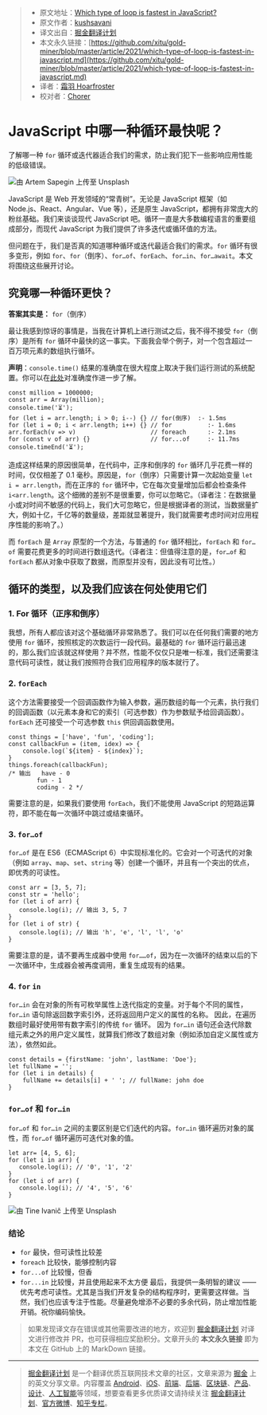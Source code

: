 > * 原文地址：[Which type of loop is fastest in JavaScript?](https://medium.com/javascript-in-plain-english/which-type-of-loop-is-fastest-in-javascript-ec834a0f21b9)
> * 原文作者：[kushsavani](https://kushsavani.medium.com/)
> * 译文出自：[掘金翻译计划](https://github.com/xitu/gold-miner)
> * 本文永久链接：[https://github.com/xitu/gold-miner/blob/master/article/2021/which-type-of-loop-is-fastest-in-javascript.md](https://github.com/xitu/gold-miner/blob/master/article/2021/which-type-of-loop-is-fastest-in-javascript.md)
> * 译者：[霜羽 Hoarfroster](https://github.com/PassionPenguin)
> * 校对者：[Chorer](https://github.com/Chorer)

# JavaScript 中哪一种循环最快呢？

了解哪一种 `for` 循环或迭代器适合我们的需求，防止我们犯下一些影响应用性能的低级错误。

![由 [Artem Sapegin](https://unsplash.com/@sapegin?utm_source=medium&utm_medium=referral) 上传至 [Unsplash](https://unsplash.com/?utm_source=medium&utm_medium=referral)](https://miro.medium.com/max/10944/0*FjGuCxH-seN1PrRF)

JavaScript 是 Web 开发领域的“常青树”。无论是 JavaScript 框架（如 Node.js、React、Angular、Vue 等），还是原生 JavaScript，都拥有非常庞大的粉丝基础。我们来谈谈现代 JavaScript 吧。循环一直是大多数编程语言的重要组成部分，而现代 JavaScript 为我们提供了许多迭代或循环值的方法。

但问题在于，我们是否真的知道哪种循环或迭代最适合我们的需求。`for` 循环有很多变形，例如 `for`、`for`（倒序）、`for…of`、`forEach`、`for…in`、`for…await`。本文将围绕这些展开讨论。

## **究竟哪一种循环更快？**

**答案其实是：** `for`（倒序）

最让我感到惊讶的事情是，当我在计算机上进行测试之后，我不得不接受 `for`（倒序）是所有 `for` 循环中最快的这一事实。下面我会举个例子，对一个包含超过一百万项元素的数组执行循环。

**声明**：`console.time()` 结果的准确度在很大程度上取决于我们运行测试的系统配置。你可以在[此处](https://johnresig.com/blog/accuracy-of-javascript-time/)对准确度作进一步了解。

```
const million = 1000000; 
const arr = Array(million);
console.time('⏳');
for (let i = arr.length; i > 0; i--) {} // for(倒序) 	:- 1.5ms
for (let i = 0; i < arr.length; i++) {} // for          :- 1.6ms
arr.forEach(v => v)                     // foreach      :- 2.1ms
for (const v of arr) {}                 // for...of     :- 11.7ms
console.timeEnd('⏳');
```

造成这样结果的原因很简单，在代码中，正序和倒序的 `for` 循环几乎花费一样的时间，仅仅相差了 0.1 毫秒。原因是，`for`（倒序）只需要计算一次起始变量 `let i = arr.length`，而在正序的 `for` 循环中，它在每次变量增加后都会检查条件 `i<arr.length`。这个细微的差别不是很重要，你可以忽略它。（译者注：在数据量小或对时间不敏感的代码上，我们大可忽略它，但是根据译者的测试，当数据量扩大，例如十亿，千亿等的数量级，差距就显著提升，我们就需要考虑时间对应用程序性能的影响了。）

而 `forEach` 是 `Array` 原型的一个方法，与普通的 `for` 循环相比，`forEach` 和 `for…of` 需要花费更多的时间进行数组迭代。（译者注：但值得注意的是，`for…of` 和 `forEach` 都从对象中获取了数据，而原型并没有，因此没有可比性。）

## **循环的类型，以及我们应该在何处使用它们**

### **1. For 循环（正序和倒序）**

我想，所有人都应该对这个基础循环非常熟悉了。我们可以在任何我们需要的地方使用 `for` 循环，按照核定的次数运行一段代码。最基础的 `for` 循环运行最迅速的，那么我们应该就这样使用？并不然，性能不仅仅只是唯一标准，我们还需要注意代码可读性，就让我们按照符合我们应用程序的版本就行了。

### **2. `forEach`**

这个方法需要接受一个回调函数作为输入参数，遍历数组的每一个元素，执行我们的回调函数（以元素本身和它的索引（可选参数）作为参数赋予给回调函数）。`forEach` 还可接受一个可选参数 `this` 供回调函数使用。

```
const things = ['have', 'fun', 'coding'];
const callbackFun = (item, idex) => {
    console.log(`${item} - ${index}`);
}
things.foreach(callbackFun); 
/* 输出 	have - 0
      	fun - 1
      	coding - 2 */
```

需要注意的是，如果我们要使用 `forEach`，我们不能使用 JavaScript 的短路运算符，即不能在每一次循环中跳过或结束循环。

### **3. `for…of`**

`for…of` 是在 ES6（ECMAScript 6）中实现标准化的。它会对一个可迭代的对象（例如 `array`、`map`、`set`、`string` 等）创建一个循环，并且有一个突出的优点，即优秀的可读性。

```
const arr = [3, 5, 7];
const str = 'hello';
for (let i of arr) {
   console.log(i); // 输出 3, 5, 7
}
for (let i of str) {
   console.log(i); // 输出 'h', 'e', 'l', 'l', 'o'
}
```

需要注意的是，请不要再生成器中使用 `for……of`，因为在一次循环的结束以后的下一次循环中，生成器会被再度调用，重复生成现有的结果。

### **4. `for` `in`**

`for…in` 会在对象的所有可枚举属性上迭代指定的变量。对于每个不同的属性，`for…in` 语句除返回数字索引外，还将返回用户定义的属性的名称。
因此，在遍历数组时最好使用带有数字索引的传统 `for` 循环。 因为 `for…in` 语句还会迭代除数组元素之外的用户定义属性，就算我们修改了数组对象（例如添加自定义属性或方法），依然如此。

```
const details = {firstName: 'john', lastName: 'Doe'};
let fullName = '';
for (let i in details) {
    fullName += details[i] + ' '; // fullName: john doe
}
```

### `for…of` 和 `for…in`

`for…of` 和 `for…in` 之间的主要区别是它们迭代的内容。`for…in` 循环遍历对象的属性，而 `for…of` 循环遍历可迭代对象的值。

```
let arr= [4, 5, 6];
for (let i in arr) {
   console.log(i); // '0', '1', '2'
}
for (let i of arr) {
   console.log(i); // '4', '5', '6'
}
```

![由 [Tine Ivanič](https://unsplash.com/@tine999?utm_source=medium&utm_medium=referral) 上传至 [Unsplash](https://unsplash.com/?utm_source=medium&utm_medium=referral)](https://miro.medium.com/max/12000/0*E9FPH2LFeFnTGWF5)

### **结论**

- `for` 最快，但可读性比较差
- `foreach` 比较快，能够控制内容
- `for...of` 比较慢，但香
- `for...in` 比较慢，并且使用起来不太方便
  最后，我提供一条明智的建议 —— 优先考虑可读性。尤其是当我们开发复杂的结构程序时，更需要这样做。当然，我们也应该专注于性能。尽量避免增添不必要的多余代码，防止增加性能开销。祝你编码愉快。

> 如果发现译文存在错误或其他需要改进的地方，欢迎到 [掘金翻译计划](https://github.com/xitu/gold-miner) 对译文进行修改并 PR，也可获得相应奖励积分。文章开头的 **本文永久链接** 即为本文在 GitHub 上的 MarkDown 链接。
---
> [掘金翻译计划](https://github.com/xitu/gold-miner) 是一个翻译优质互联网技术文章的社区，文章来源为 [掘金](https://juejin.im) 上的英文分享文章。内容覆盖 [Android](https://github.com/xitu/gold-miner#android)、[iOS](https://github.com/xitu/gold-miner#ios)、[前端](https://github.com/xitu/gold-miner#前端)、[后端](https://github.com/xitu/gold-miner#后端)、[区块链](https://github.com/xitu/gold-miner#区块链)、[产品](https://github.com/xitu/gold-miner#产品)、[设计](https://github.com/xitu/gold-miner#设计)、[人工智能](https://github.com/xitu/gold-miner#人工智能)等领域，想要查看更多优质译文请持续关注 [掘金翻译计划](https://github.com/xitu/gold-miner)、[官方微博](http://weibo.com/juejinfanyi)、[知乎专栏](https://zhuanlan.zhihu.com/juejinfanyi)。
